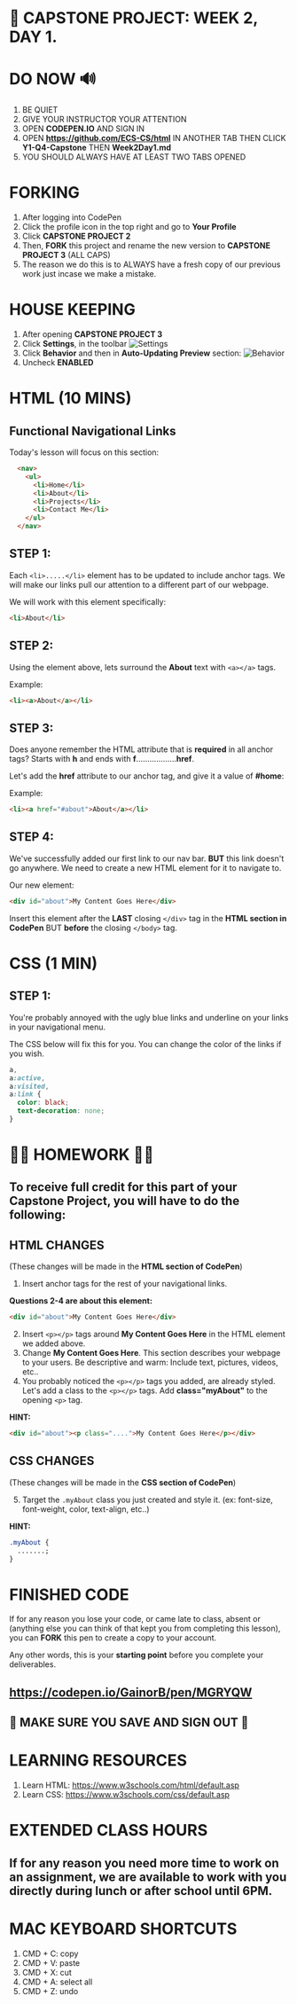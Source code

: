 # 📌 CAPSTONE PROJECT: WEEK 2, DAY 1.

# DO NOW 🔊

1.  BE QUIET
2.  GIVE YOUR INSTRUCTOR YOUR ATTENTION
3.  OPEN **CODEPEN.IO** AND SIGN IN
4.  OPEN **https://github.com/ECS-CS/html** IN ANOTHER TAB THEN CLICK **Y1-Q4-Capstone** THEN **Week2Day1.md**
5.  YOU SHOULD ALWAYS HAVE AT LEAST TWO TABS OPENED

# FORKING

1.  After logging into CodePen
2.  Click the profile icon in the top right and go to **Your Profile**
3.  Click **CAPSTONE PROJECT 2**
4.  Then, **FORK** this project and rename the new version to **CAPSTONE PROJECT 3** (ALL CAPS)
5.  The reason we do this is to ALWAYS have a fresh copy of our previous work just incase we make a mistake.

# HOUSE KEEPING

1.  After opening **CAPSTONE PROJECT 3**
2.  Click **Settings**, in the toolbar
    ![Settings](../assets/settings.png)
3.  Click **Behavior** and then in **Auto-Updating Preview** section:
    ![Behavior](../assets/disabled.png)
4.  Uncheck **ENABLED**

# HTML (10 MINS)

## Functional Navigational Links

Today's lesson will focus on this section:

```html
  <nav>
    <ul>
      <li>Home</li>
      <li>About</li>
      <li>Projects</li>
      <li>Contact Me</li>
    </ul>
  </nav>
```

## STEP 1:

Each `<li>.....</li>` element has to be updated to include anchor tags. We will make our links pull our attention to a different part of our webpage.

We will work with this element specifically:

```html
<li>About</li>
```

## STEP 2:

Using the element above, lets surround the **About** text with `<a></a>` tags.

Example:

```html
<li><a>About</a></li>
```

## STEP 3:

Does anyone remember the HTML attribute that is **required** in all anchor tags? Starts with **h** and ends with **f**..................**href**.

Let's add the **href** attribute to our anchor tag, and give it a value of **#home**:

Example:

```html
<li><a href="#about">About</a></li>
```

## STEP 4:

We've successfully added our first link to our nav bar. **BUT** this link doesn't go anywhere. We need to create a new HTML element for it to navigate to.

Our new element:

```html
<div id="about">My Content Goes Here</div>
```

Insert this element after the **LAST** closing `</div>` tag in the **HTML section in CodePen** BUT **before** the closing `</body>` tag.

# CSS (1 MIN)

## STEP 1:

You're probably annoyed with the ugly blue links and underline on your links in your navigational menu.

The CSS below will fix this for you. You can change the color of the links if you wish.

```css
a,
a:active,
a:visited,
a:link {
  color: black;
  text-decoration: none;
}
```

# 🚨🚨 HOMEWORK 🚨🚨

## To receive full credit for this part of your Capstone Project, you will have to do the following:

## HTML CHANGES

(These changes will be made in the **HTML section of CodePen**)

1.  Insert anchor tags for the rest of your navigational links.

**Questions 2-4 are about this element:**

```html
<div id="about">My Content Goes Here</div>
```

2.  Insert `<p></p>` tags around **My Content Goes Here** in the HTML element we added above.
3.  Change **My Content Goes Here**. This section describes your webpage to your users. Be descriptive and warm: Include text, pictures, videos, etc..
4.  You probably noticed the `<p></p>` tags you added, are already styled. Let's add a class to the `<p></p>` tags. Add **class="myAbout"** to the opening `<p>` tag.

**HINT:**

```html
<div id="about"><p class="....">My Content Goes Here</p></div>
```

## CSS CHANGES

(These changes will be made in the **CSS section of CodePen**)

5.  Target the `.myAbout` class you just created and style it. (ex: font-size, font-weight, color, text-align, etc..)

**HINT:**

```css
.myAbout {
  .......;
}
```

# FINISHED CODE

If for any reason you lose your code, or came late to class, absent or (anything else you can think of that kept you from completing this lesson), you can **FORK** this pen to create a copy to your account.

Any other words, this is your **starting point** before you complete your deliverables.

## https://codepen.io/GainorB/pen/MGRYQW

## 🚨 MAKE SURE YOU SAVE AND SIGN OUT 🚨

# LEARNING RESOURCES

1.  Learn HTML: https://www.w3schools.com/html/default.asp
2.  Learn CSS: https://www.w3schools.com/css/default.asp

# EXTENDED CLASS HOURS

## If for any reason you need more time to work on an assignment, we are available to work with you directly during lunch or after school until 6PM.

# MAC KEYBOARD SHORTCUTS

1.  CMD + C: copy
2.  CMD + V: paste
3.  CMD + X: cut
4.  CMD + A: select all
5.  CMD + Z: undo

